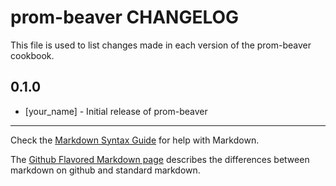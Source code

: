 prom-beaver CHANGELOG
=====================

This file is used to list changes made in each version of the prom-beaver cookbook.

0.1.0
-----
- [your_name] - Initial release of prom-beaver

- - -
Check the [Markdown Syntax Guide](http://daringfireball.net/projects/markdown/syntax) for help with Markdown.

The [Github Flavored Markdown page](http://github.github.com/github-flavored-markdown/) describes the differences between markdown on github and standard markdown.
